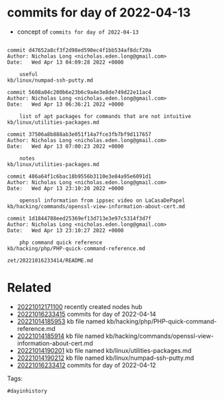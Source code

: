 # commits for day of 2022-04-13

- concept of `commits for day of 2022-04-13`

```

commit d47652a8cf3f2d98ed590ec4f1bb534af8dcf20a
Author: Nicholas Long <nicholas.eden.long@gmail.com>
Date:   Wed Apr 13 04:09:28 2022 +0000

    useful
kb/linux/numpad-ssh-putty.md

commit 5608a04c200b6e23b6c9a4e3e8de749d22e11ac4
Author: Nicholas Long <nicholas.eden.long@gmail.com>
Date:   Wed Apr 13 06:36:21 2022 +0000

    list of apt packages for commands that are not intuitive
kb/linux/utilities-packages.md

commit 37506a8b888ab3e051f14a7fce3fb7bf9d117657
Author: Nicholas Long <nicholas.eden.long@gmail.com>
Date:   Wed Apr 13 07:00:23 2022 +0000

    notes
kb/linux/utilities-packages.md

commit 486a64f1c6bac18b9556b3110e3e84a95e6091d1
Author: Nicholas Long <nicholas.eden.long@gmail.com>
Date:   Wed Apr 13 23:10:20 2022 +0000

    openssl information from ippsec video on LaCasaDePapel
kb/hacking/commands/openssl-view-information-about-cert.md

commit 1d1844788eed25369ef13d713e3e97c5314f3d7f
Author: Nicholas Long <nicholas.eden.long@gmail.com>
Date:   Wed Apr 13 23:10:27 2022 +0000

    php command quick reference
kb/hacking/php/PHP-quick-command-reference.md
```

` zet/20221016233414/README.md `

# Related

- [20221012171100](/zet/20221012171100/README.md) recently created nodes hub
- [20221016233415](/zet/20221016233415/README.md) commits for day of 2022-04-14
- [20221014185953](/zet/20221014185953/README.md) kb file named kb/hacking/php/PHP-quick-command-reference.md
- [20221014185914](/zet/20221014185914/README.md) kb file named kb/hacking/commands/openssl-view-information-about-cert.md
- [20221014190201](/zet/20221014190201/README.md) kb file named kb/linux/utilities-packages.md
- [20221014190212](/zet/20221014190212/README.md) kb file named kb/linux/numpad-ssh-putty.md
- [20221016233412](/zet/20221016233412/README.md) commits for day of 2022-04-12

Tags:

    #dayinhistory
